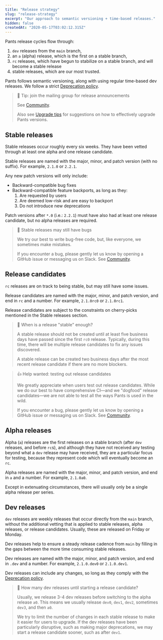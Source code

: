 ```yaml
---
title: "Release strategy"
slug: "release-strategy"
excerpt: "Our approach to semantic versioning + time-based releases."
hidden: false
createdAt: "2020-05-17T03:02:12.315Z"
---
```


Pants release cycles flow through:

1. `dev` releases from the `main` branch,
2. an `a` (alpha) release, which is the first on a stable branch,
3. `rc` releases, which have begun to stabilize on a stable branch, and will become a stable release
4. stable releases, which are our most trusted.

Pants follows semantic versioning, along with using regular time-based dev releases. We follow a strict [Deprecation policy](doc:deprecation-policy).

> 📘 Tip: join the mailing group for release announcements
>
> See [Community](doc:the-pants-community).
>
> Also see [Upgrade tips](doc:upgrade-tips) for suggestions on how to effectively upgrade Pants versions.

## Stable releases

Stable releases occur roughly every six weeks. They have been vetted through at least one alpha and one release candidate.

Stable releases are named with the major, minor, and patch version (with no suffix). For example, `2.1.0` or `2.2.1`.

Any new patch versions will only include:

- Backward-compatible bug fixes
- Backward-compatible feature backports, as long as they:
  1. Are requested by users
  2. Are deemed low-risk and are easy to backport
  3. Do not introduce new deprecations

Patch versions after `*.0` (i.e.: `2.2.1`) must have also had at least one release candidate, but no alpha releases are required.

> 🚧 Stable releases may still have bugs
>
> We try our best to write bug-free code, but, like everyone, we sometimes make mistakes.
>
> If you encounter a bug, please gently let us know by opening a GitHub issue or messaging us on Slack. See [Community](doc:the-pants-community).

## Release candidates

`rc` releases are on track to being stable, but may still have some issues.

Release candidates are named with the major, minor, and patch version, and end in `rc` and a number. For example, `2.1.0rc0` or `2.1.0rc1`.

Release candidates are subject to the constraints on cherry-picks mentioned in the Stable releases section.

> 📘 When is a release "stable" enough?
>
> A stable release should not be created until at least five business days have passed since the first `rc0` release. Typically, during this time, there will be multiple release candidates to fix any issues discovered.
>
> A stable release can be created two business days after the most recent release candidate if there are no more blockers.

> 👍 Help wanted: testing out release candidates
>
> We greatly appreciate when users test out release candidates. While we do our best to have comprehensive CI—and we "dogfood" release candidates—we are not able to test all the ways Pants is used in the wild.
>
> If you encounter a bug, please gently let us know by opening a GitHub issue or messaging us on Slack. See [Community](doc:the-pants-community).

## Alpha releases

Alpha (`a`) releases are the first releases on a stable branch (after `dev` releases, and before `rc`s), and although they have not received any testing beyond what a `dev` release may have received, they are a particular focus for testing, because they represent code which will eventually become an `rc`.

Alpha releases are named with the major, minor, and patch version, and end in `a` and a number. For example, `2.1.0a0`.

Except in extenuating circumstances, there will usually only be a single alpha release per series.

## Dev releases

`dev` releases are weekly releases that occur directly from the `main` branch, without the additional vetting that is applied to stable releases, alpha releases, or release candidates. Usually, these are released on Friday or Monday.

Dev releases help to ensure a steady release cadence from `main` by filling in the gaps between the more time consuming stable releases.

Dev releases are named with the major, minor, and patch version, and end in `.dev` and a number. For example, `2.1.0.dev0` or `2.1.0.dev1`.

Dev releases can include any changes, so long as they comply with the [Deprecation policy](doc:deprecation-policy).

> 📘 How many dev releases until starting a release candidate?
>
> Usually, we release 3-4 dev releases before switching to the alpha release `a0`. This means we usually release `dev0`, `dev1`, `dev2`, sometimes `dev3`, and then `a0`.
>
> We try to limit the number of changes in each stable release to make it easier for users to upgrade. If the dev releases have been particularly disruptive, such as making major deprecations, we may start a release candidate sooner, such as after `dev1`.
